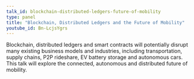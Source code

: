 ```yaml
---
talk_id: blockchain-distributed-ledgers-future-of-mobility
type: panel
title: "Blockchain, Distributed Ledgers and the Future of Mobility"
youtube_id: Bn-LcjsYgrs
---
```


Blockchain, distributed ledgers and smart contracts will potentially disrupt many existing business models and industries, including transportation, supply chains, P2P rideshare, EV battery storage and autonomous cars. This talk will explore the connected, autonomous and distributed future of mobility.
